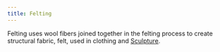 ```yaml
---
title: Felting
---
```


Felting uses wool fibers joined together in the felting process to create structural fabric, felt, used in clothing and [Sculpture](../Sculpture-and-Expanded-Media/Sculpture.md).

